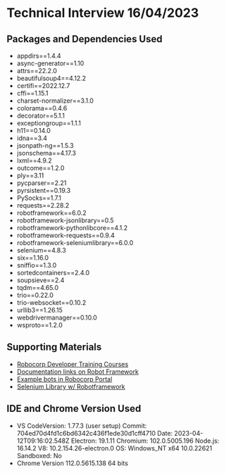 # Technical Interview 16/04/2023

## Packages and Dependencies Used

- appdirs==1.4.4
- async-generator==1.10
- attrs==22.2.0
- beautifulsoup4==4.12.2
- certifi==2022.12.7
- cffi==1.15.1
- charset-normalizer==3.1.0
- colorama==0.4.6
- decorator==5.1.1
- exceptiongroup==1.1.1
- h11==0.14.0
- idna==3.4
- jsonpath-ng==1.5.3
- jsonschema==4.17.3
- lxml==4.9.2
- outcome==1.2.0
- ply==3.11
- pycparser==2.21
- pyrsistent==0.19.3
- PySocks==1.7.1
- requests==2.28.2
- robotframework==6.0.2
- robotframework-jsonlibrary==0.5
- robotframework-pythonlibcore==4.1.2
- robotframework-requests==0.9.4
- robotframework-seleniumlibrary==6.0.0
- selenium==4.8.3
- six==1.16.0
- sniffio==1.3.0
- sortedcontainers==2.4.0
- soupsieve==2.4
- tqdm==4.65.0
- trio==0.22.0
- trio-websocket==0.10.2
- urllib3==1.26.15
- webdrivermanager==0.10.0
- wsproto==1.2.0

## Supporting Materials

- [Robocorp Developer Training Courses](https://robocorp.com/docs/courses)
- [Documentation links on Robot Framework](https://robocorp.com/docs/languages-and-frameworks/robot-framework)
- [Example bots in Robocorp Portal](https://robocorp.com/portal)
- [Selenium Library w/ Robotframework](https://robotframework.org/SeleniumLibrary/SeleniumLibrary.html) 


## IDE and Chrome Version Used
- VS CodeVersion: 1.77.3 (user setup)
  Commit: 704ed70d4fd1c6bd6342c436f1ede30d1cff4710
  Date: 2023-04-12T09:16:02.548Z
  Electron: 19.1.11
  Chromium: 102.0.5005.196
  Node.js: 16.14.2
  V8: 10.2.154.26-electron.0
  OS: Windows_NT x64 10.0.22621
  Sandboxed: No
- Chrome Version 112.0.5615.138    64 bits